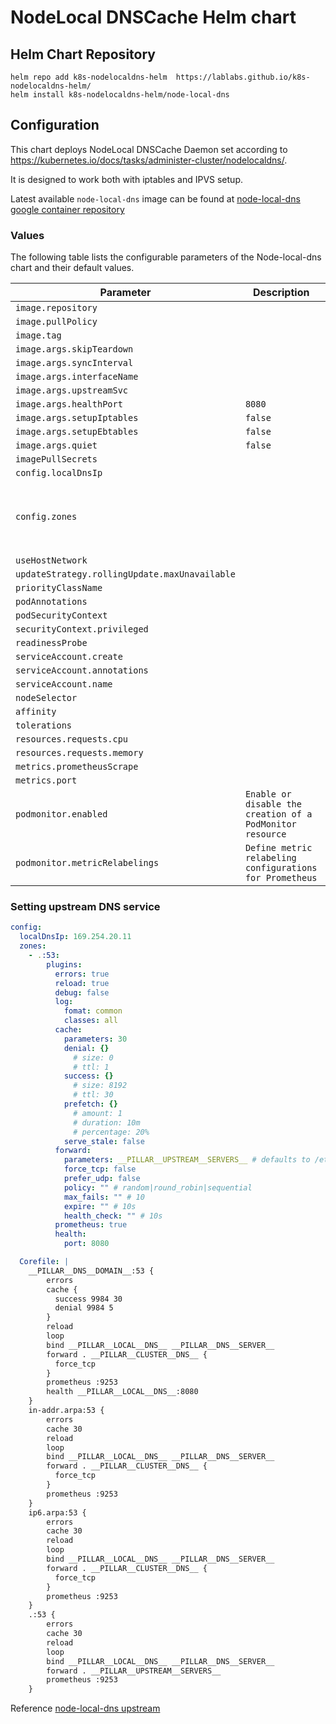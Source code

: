 # NodeLocal DNSCache Helm chart

## Helm Chart Repository

```console
helm repo add k8s-nodelocaldns-helm  https://lablabs.github.io/k8s-nodelocaldns-helm/
helm install k8s-nodelocaldns-helm/node-local-dns
```

## Configuration

This chart deploys NodeLocal DNSCache Daemon set according to <https://kubernetes.io/docs/tasks/administer-cluster/nodelocaldns/>.

It is designed to work both with iptables and IPVS setup.

Latest available `node-local-dns` image can be found at [node-local-dns google container repository](https://console.cloud.google.com/gcr/images/google-containers/GLOBAL/k8s-dns-node-cache)

### Values

The following table lists the configurable parameters of the Node-local-dns chart and their default values.

| Parameter                | Description             | Default        |
| ------------------------ | ----------------------- | -------------- |
| `image.repository` |  | `"k8s.gcr.io/dns/k8s-dns-node-cache"` |
| `image.pullPolicy` |  | `"IfNotPresent"` |
| `image.tag` |  | `"1.22.9"` |
| `image.args.skipTeardown` |  | `true` |
| `image.args.syncInterval` |  | `"1ns"` |
| `image.args.interfaceName` |  | `"nodelocaldns"` |
| `image.args.upstreamSvc` |  | `"kube-dns"` |
| `image.args.healthPort` | `8080` |
| `image.args.setupIptables` | `false` |
| `image.args.setupEbtables` | `false` |
| `image.args.quiet` | `false` |
| `imagePullSecrets` |  | `[]` |
| `config.localDnsIp` |  | `"169.254.20.11"` |
| `config.zones` |  | `[{".:53":{"plugins":{"errors":true,"reload":true,"debug":false,"log":{"format":"combined","classes":"all"},"cache":{"parameters":30,"denial":{},"success":{},"prefetch":{},"serve_stale":false},"forward":{"parameters":"__PILLAR__UPSTREAM__SERVERS__","force_tcp":false,"prefer_udp":false,"policy":"","max_fails":"","expire":"","health_check":"","except":""},"prometheus":true,"health":{"port":8080}}}},{"ip6.arpa:53":{"plugins":{"errors":true,"reload":true,"debug":false,"log":{"format":"combined","classes":"all"},"cache":{"parameters":30},"forward":{"parameters":"__PILLAR__UPSTREAM__SERVERS__","force_tcp":false},"prometheus":true,"health":{"port":8080}}}},{"in-addr.arpa:53":{"plugins":{"errors":true,"reload":true,"debug":false,"log":{"format":"combined","classes":"all"},"cache":{"parameters":30},"forward":{"parameters":"__PILLAR__UPSTREAM__SERVERS__","force_tcp":false},"prometheus":true,"health":{"port":8080}}}}]` |
| `useHostNetwork` |  | `true` |
| `updateStrategy.rollingUpdate.maxUnavailable` |  | `"10%"` |
| `priorityClassName` |  | `"system-node-critical"` |
| `podAnnotations` |  | `{}` |
| `podSecurityContext` |  | `{}` |
| `securityContext.privileged` |  | `true` |
| `readinessProbe` |  | `null` |
| `serviceAccount.create` |  | `true` |
| `serviceAccount.annotations` |  | `{}` |
| `serviceAccount.name` |  | `""` |
| `nodeSelector` |  | `{}` |
| `affinity` |  | `{}` |
| `tolerations` |  | `[{"key": "CriticalAddonsOnly", "operator": "Exists"}, {"effect": "NoExecute", "operator": "Exists"}, {"effect": "NoSchedule", "operator": "Exists"}]` |
| `resources.requests.cpu` |  | `"30m"` |
| `resources.requests.memory` |  | `"50Mi"` |
| `metrics.prometheusScrape` |  | `"true"` |
| `metrics.port` |  | `9253` |
| `podmonitor.enabled` | `Enable or disable the creation of a PodMonitor resource` | `false` |
| `podmonitor.metricRelabelings` | `Define metric relabeling configurations for Prometheus` | [] |

### Setting upstream DNS service

```yaml
config:
  localDnsIp: 169.254.20.11
  zones:
    - .:53:
        plugins:
          errors: true
          reload: true
          debug: false
          log:
            fomat: common
            classes: all
          cache:
            parameters: 30
            denial: {}
              # size: 0
              # ttl: 1
            success: {}
              # size: 8192
              # ttl: 30
            prefetch: {}
              # amount: 1
              # duration: 10m
              # percentage: 20%
            serve_stale: false
          forward:
            parameters: __PILLAR__UPSTREAM__SERVERS__ # defaults to /etc/resolv.conf
            force_tcp: false
            prefer_udp: false
            policy: "" # random|round_robin|sequential
            max_fails: "" # 10
            expire: "" # 10s
            health_check: "" # 10s
          prometheus: true
          health:
            port: 8080
```

```yaml
  Corefile: |
    __PILLAR__DNS__DOMAIN__:53 {
        errors
        cache {
          success 9984 30
          denial 9984 5
        }
        reload
        loop
        bind __PILLAR__LOCAL__DNS__ __PILLAR__DNS__SERVER__
        forward . __PILLAR__CLUSTER__DNS__ {
          force_tcp
        }
        prometheus :9253
        health __PILLAR__LOCAL__DNS__:8080
    }
    in-addr.arpa:53 {
        errors
        cache 30
        reload
        loop
        bind __PILLAR__LOCAL__DNS__ __PILLAR__DNS__SERVER__
        forward . __PILLAR__CLUSTER__DNS__ {
          force_tcp
        }
        prometheus :9253
    }
    ip6.arpa:53 {
        errors
        cache 30
        reload
        loop
        bind __PILLAR__LOCAL__DNS__ __PILLAR__DNS__SERVER__
        forward . __PILLAR__CLUSTER__DNS__ {
          force_tcp
        }
        prometheus :9253
    }
    .:53 {
        errors
        cache 30
        reload
        loop
        bind __PILLAR__LOCAL__DNS__ __PILLAR__DNS__SERVER__
        forward . __PILLAR__UPSTREAM__SERVERS__
        prometheus :9253
    }
```

Reference [node-local-dns upstream](https://github.com/kubernetes/kubernetes/blob/master/cluster/addons/dns/nodelocaldns/nodelocaldns.yaml)
